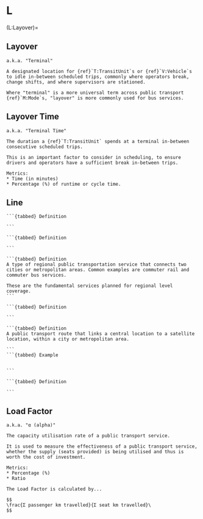 # L

(L:Layover)=

## Layover

```{tabbed} Definition
a.k.a. "Terminal"

A designated location for {ref}`T:TransitUnit`s or {ref}`V:Vehicle`s to idle in-between scheduled trips, commonly where operators break, change shifts, and where supervisors are stationed.

Where "terminal" is a more universal term across public transport {ref}`M:Mode`s, "layover" is more commonly used for bus services.
```

## Layover Time

```{tabbed} Definition
a.k.a. "Terminal Time"

The duration a {ref}`T:TransitUnit` spends at a terminal in-between consecutive scheduled trips.

This is an important factor to consider in scheduling, to ensure drivers and operators have a sufficient break in-between trips.
```

```{tabbed} Application
Metrics:
* Time (in minutes)
* Percentage (%) of runtime or cycle time.
```

## Line

````{dropdown} Branch Line
```{tabbed} Definition

```
````

````{dropdown} Feeder Line
```{tabbed} Definition

```
````

````{dropdown} Intercity Line
```{tabbed} Definition
A type of regional public transportation service that connects two cities or metropolitan areas. Common examples are commuter rail and commuter bus services.

These are the fundamental services planned for regional level coverage.
```
````

````{dropdown} Loop / Circulator
```{tabbed} Definition

```
````

````{dropdown} Radial Line
```{tabbed} Definition
A public transport route that links a central location to a satellite location, within a city or metropolitan area.

```
```{tabbed} Example


```
````

````{dropdown} Trunk Line
```{tabbed} Definition

```
````

## Load Factor

```{tabbed} Definition
a.k.a. "α (alpha)"

The capacity utilisation rate of a public transport service.

It is used to measure the effectiveness of a public transport service, whether the supply (seats provided) is being utilised and thus is worth the cost of investment.
```

```{tabbed} Application
Metrics:
* Percentage (%)
* Ratio

The Load Factor is calculated by...

$$
\frac{Σ passenger km travelled}{Σ seat km travelled}\
$$

```
